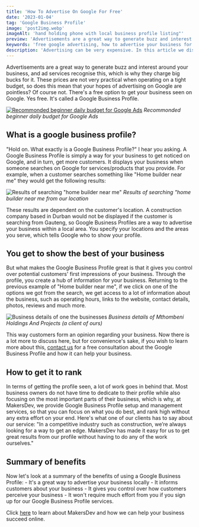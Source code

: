 ```yaml
---
title: 'How To Advertise On Google For Free'
date: '2023-01-04'
tag: 'Google Business Profile'
image: 'post2img.webp'
imageAlt: 'hand holding phone with local business profile listing"'
preview: 'Advertisements are a great way to generate buzz and interest around your business, and ad services recognise this, which is why they charge big bucks for it.'
keywords: 'free google advertising, how to advertise your business for free, how to advertise on google for free, i want to advertise my business for free, manage google business account, my local business'
description: 'Advertising can be very expensive. In this article we discuss how you can advertise on Google for free.'
---
```

Advertisements are a great way to generate buzz and interest around your business, and ad services recognise this, which is why they charge big bucks for it. These prices are not very practical when operating on a tight budget, so does this mean that your hopes of advertising on Google are pointless? Of course not. There's a free option to get your business seen on Google. Yes free. It's called a Google Business Profile. 

[![Recommonded beginner daily budget for Google Ads](/postImages/googleads.jpg)](https://www.myggsa.co.za/how-much-does-google-adwords-cost-in-south-africa/)
*Recommonded beginner daily budget for Google Ads*

## What is a google business profile?

"Hold on. What exactly is a Google Business Profile?" I hear you asking. A Google Business Profile is simply a way for your business to get noticed on Google, and in turn, get more customers. It displays your business when someone searches on Google for services/products that you provide. For example, when a customer searches something like "Home builder near me" they would get the following results:

![Results of searching "home builder near me"](/postImages/gmb2.PNG)
*Results of searching "home builder near me from our location*

These results are dependent on the customer's location. A construction company based in Durban would not be displayed if the customer is searching from Gauteng, so Google Business Profiles are a way to advertise your business within a local area. You specify your locations and the areas you serve, which tells Google who to show your profile. 

## You get to show the best of your business

But what makes the Google Business Profile great is that it gives you control over potential customers' first impressions of your business. Through the profile, you create a hub of information for your business. Returning to the previous example of "Home builder near me", if we click on one of the options we got from the search, we get access to a lot of information about the business, such as operating hours, links to the website, contact details, photos, reviews and much more. 

![Business details of one the businesses](/postImages/gmb3.PNG)
*Business details of Mthombeni Holdings And Projects (a client of ours)*

This way customers form an opinion regarding your business. Now there is a lot more to discuss here, but for convenience's sake, if you wish to learn more about this, [contact us](https://makersdev.com/#contact "Home page containing more information") for a free consultation about the Google Business Profile and how it can help your business. 

## How to get it to rank

In terms of getting the profile seen, a lot of work goes in behind that. Most business owners do not have time to dedicate to their profile while also focusing on the most important parts of their business, which is why, at MakersDev, we provide Google Business Profile setup and management services, so that you can focus on what you do best, and rank high without any extra effort on your end. Here's what one of our clients has to say about our service: "In a competitive industry such as construction, we’re always looking for a way to get an edge. MakersDev has made it easy for us to get great results from our profile without having to do any of the work ourselves." 

## Summary of benefits

Now let's look at a summary of the benefits of using a Google Business Profile:
    - It's a great way to advertise your business locally
    - It informs customers about your business
    - It gives you control over how customers perceive your business
    - It won't require much effort from you if you sign up for our Google Business Profile services.

Click [here](https://makersdev.com "Home page containing more information") to learn about MakersDev and how we can help your business succeed online. 
